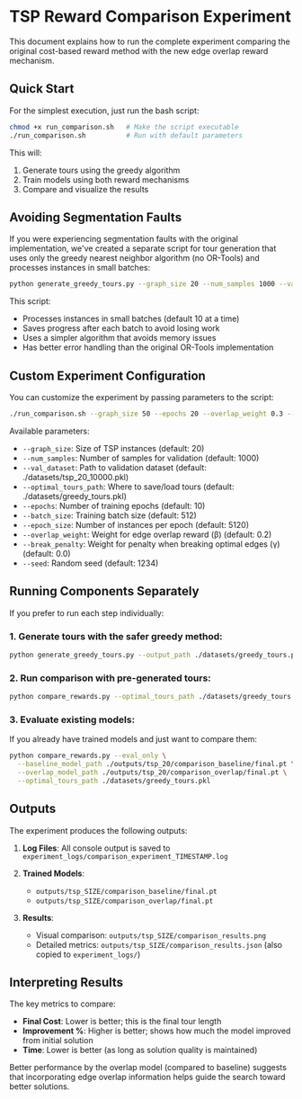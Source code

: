 # TSP Reward Comparison Experiment

This document explains how to run the complete experiment comparing the original cost-based reward method with the new edge overlap reward mechanism.

## Quick Start

For the simplest execution, just run the bash script:

```bash
chmod +x run_comparison.sh   # Make the script executable
./run_comparison.sh          # Run with default parameters
```

This will:
1. Generate tours using the greedy algorithm
2. Train models using both reward mechanisms
3. Compare and visualize the results

## Avoiding Segmentation Faults

If you were experiencing segmentation faults with the original implementation, we've created a separate script for tour generation that uses only the greedy nearest neighbor algorithm (no OR-Tools) and processes instances in small batches:

```bash
python generate_greedy_tours.py --graph_size 20 --num_samples 1000 --val_dataset ./datasets/tsp_20_10000.pkl
```

This script:
- Processes instances in small batches (default 10 at a time)
- Saves progress after each batch to avoid losing work
- Uses a simpler algorithm that avoids memory issues
- Has better error handling than the original OR-Tools implementation

## Custom Experiment Configuration

You can customize the experiment by passing parameters to the script:

```bash
./run_comparison.sh --graph_size 50 --epochs 20 --overlap_weight 0.3 --break_penalty 0.1
```

Available parameters:
- `--graph_size`: Size of TSP instances (default: 20)
- `--num_samples`: Number of samples for validation (default: 1000)
- `--val_dataset`: Path to validation dataset (default: ./datasets/tsp_20_10000.pkl)
- `--optimal_tours_path`: Where to save/load tours (default: ./datasets/greedy_tours.pkl)
- `--epochs`: Number of training epochs (default: 10)
- `--batch_size`: Training batch size (default: 512)
- `--epoch_size`: Number of instances per epoch (default: 5120)
- `--overlap_weight`: Weight for edge overlap reward (β) (default: 0.2)
- `--break_penalty`: Weight for penalty when breaking optimal edges (γ) (default: 0.0)
- `--seed`: Random seed (default: 1234)

## Running Components Separately

If you prefer to run each step individually:

### 1. Generate tours with the safer greedy method:

```bash
python generate_greedy_tours.py --output_path ./datasets/greedy_tours.pkl
```

### 2. Run comparison with pre-generated tours:

```bash
python compare_rewards.py --optimal_tours_path ./datasets/greedy_tours.pkl
```

### 3. Evaluate existing models:

If you already have trained models and just want to compare them:

```bash
python compare_rewards.py --eval_only \
  --baseline_model_path ./outputs/tsp_20/comparison_baseline/final.pt \
  --overlap_model_path ./outputs/tsp_20/comparison_overlap/final.pt \
  --optimal_tours_path ./datasets/greedy_tours.pkl
```

## Outputs

The experiment produces the following outputs:

1. **Log Files**: All console output is saved to `experiment_logs/comparison_experiment_TIMESTAMP.log`

2. **Trained Models**: 
   - `outputs/tsp_SIZE/comparison_baseline/final.pt`
   - `outputs/tsp_SIZE/comparison_overlap/final.pt`

3. **Results**:
   - Visual comparison: `outputs/tsp_SIZE/comparison_results.png`
   - Detailed metrics: `outputs/tsp_SIZE/comparison_results.json` (also copied to `experiment_logs/`)

## Interpreting Results

The key metrics to compare:

- **Final Cost**: Lower is better; this is the final tour length
- **Improvement %**: Higher is better; shows how much the model improved from initial solution
- **Time**: Lower is better (as long as solution quality is maintained)

Better performance by the overlap model (compared to baseline) suggests that incorporating edge overlap information helps guide the search toward better solutions. 